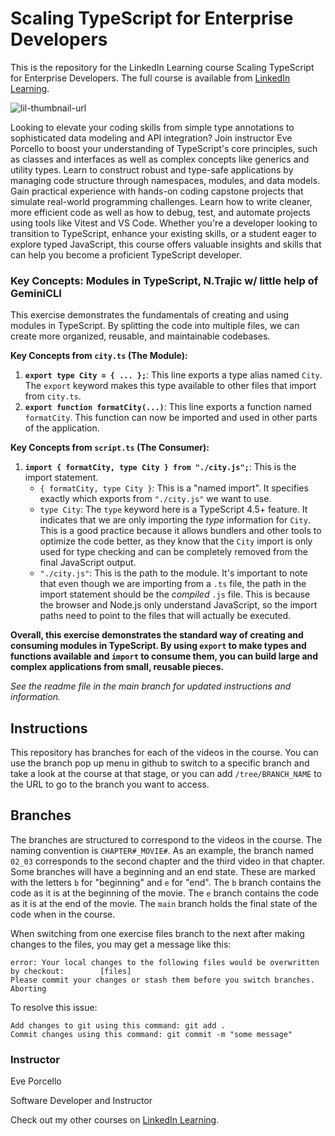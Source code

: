 # Scaling TypeScript for Enterprise Developers
This is the repository for the LinkedIn Learning course Scaling TypeScript for Enterprise Developers. The full course is available from [LinkedIn Learning][lil-course-url].

![lil-thumbnail-url]

Looking to elevate your coding skills from simple type annotations to sophisticated data modeling and API integration? Join instructor Eve Porcello to boost your understanding of TypeScript's core principles, such as classes and interfaces as well as complex concepts like generics and utility types. Learn to construct robust and type-safe applications by managing code structure through namespaces, modules, and data models. Gain practical experience with hands-on coding capstone projects that simulate real-world programming challenges. Learn how to write cleaner, more efficient code as well as how to debug, test, and automate projects using tools like Vitest and VS Code. Whether you're a developer looking to transition to TypeScript, enhance your existing skills, or a student eager to explore typed JavaScript, this course offers valuable insights and skills that can help you become a proficient TypeScript developer.

### Key Concepts: Modules in TypeScript, N.Trajic w/ little help of GeminiCLI

This exercise demonstrates the fundamentals of creating and using modules in TypeScript. By splitting the code into multiple files, we can create more organized, reusable, and maintainable codebases.

**Key Concepts from `city.ts` (The Module):**

1.  **`export type City = { ... };`**: This line exports a type alias named `City`. The `export` keyword makes this type available to other files that import from `city.ts`.
2.  **`export function formatCity(...)`**: This line exports a function named `formatCity`. This function can now be imported and used in other parts of the application.

**Key Concepts from `script.ts` (The Consumer):**

1.  **`import { formatCity, type City } from "./city.js";`**: This is the import statement.
    *   `{ formatCity, type City }`: This is a "named import". It specifies exactly which exports from `"./city.js"` we want to use.
    *   `type City`: The `type` keyword here is a TypeScript 4.5+ feature. It indicates that we are only importing the *type* information for `City`. This is a good practice because it allows bundlers and other tools to optimize the code better, as they know that the `City` import is only used for type checking and can be completely removed from the final JavaScript output.
    *   `"./city.js"`: This is the path to the module. It's important to note that even though we are importing from a `.ts` file, the path in the import statement should be the *compiled* `.js` file. This is because the browser and Node.js only understand JavaScript, so the import paths need to point to the files that will actually be executed.

**Overall, this exercise demonstrates the standard way of creating and consuming modules in TypeScript. By using `export` to make types and functions available and `import` to consume them, you can build large and complex applications from small, reusable pieces.**

_See the readme file in the main branch for updated instructions and information._
## Instructions
This repository has branches for each of the videos in the course. You can use the branch pop up menu in github to switch to a specific branch and take a look at the course at that stage, or you can add `/tree/BRANCH_NAME` to the URL to go to the branch you want to access.

## Branches
The branches are structured to correspond to the videos in the course. The naming convention is `CHAPTER#_MOVIE#`. As an example, the branch named `02_03` corresponds to the second chapter and the third video in that chapter. 
Some branches will have a beginning and an end state. These are marked with the letters `b` for "beginning" and `e` for "end". The `b` branch contains the code as it is at the beginning of the movie. The `e` branch contains the code as it is at the end of the movie. The `main` branch holds the final state of the code when in the course.

When switching from one exercise files branch to the next after making changes to the files, you may get a message like this:

    error: Your local changes to the following files would be overwritten by checkout:        [files]
    Please commit your changes or stash them before you switch branches.
    Aborting

To resolve this issue:
	
    Add changes to git using this command: git add .
	Commit changes using this command: git commit -m "some message"

### Instructor

Eve Porcello

Software Developer and Instructor
                            

Check out my other courses on [LinkedIn Learning](https://www.linkedin.com/learning/instructors/eve-porcello?u=104).

[0]: # (Replace these placeholder URLs with actual course URLs)

[lil-course-url]: https://www.linkedin.com/learning/scaling-typescript-for-enterprise-developers
[lil-thumbnail-url]: https://media.licdn.com/dms/image/D560DAQEeMPcfs0dGbw/learning-public-crop_675_1200/0/1722894799475?e=2147483647&v=beta&t=tqgy75zFHsjx6sVjBHTQRFtRBCkxiKUy1vm04UfqGqg

